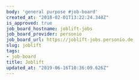 ```yaml
---
body: 'general purpose #job-board'
created_at: "2018-02-01T13:22:24.348Z"
is_approved: true
job_board_hostname: joblift-jobs
job_board_provider: personio
job_board_url: https://joblift-jobs.personio.de
slug: joblift
tags:
- job-board
title: Joblift
updated_at: "2019-06-16T10:36:09.626Z"
---
```

